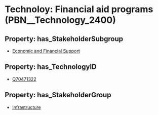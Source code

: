 # Technoloy: __Financial aid programs__ (PBN__Technology_2400)

## Property: has_StakeholderSubgroup

* [Economic and Financial Support](PBN__TechSubgroup_102)

## Property: has_TechnologyID

* [Q70471322](Q70471322)

## Property: has_StakeholderGroup

* [Infrastructure](PBN__TechGroup_4)

